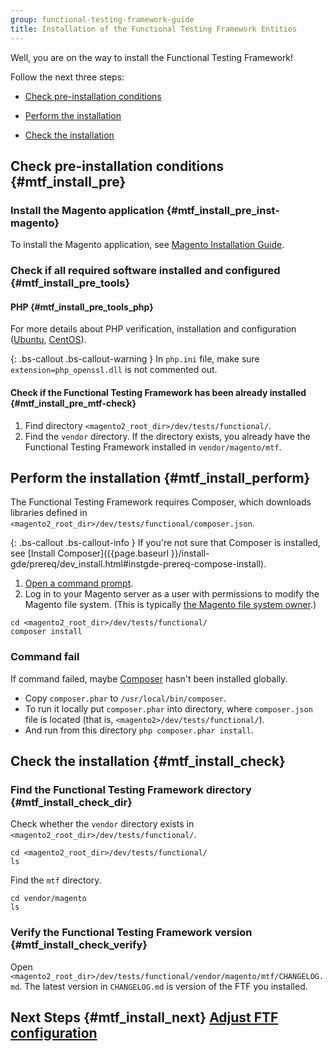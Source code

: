 ```yaml
---
group: functional-testing-framework-guide
title: Installation of the Functional Testing Framework Entities
---
```


Well, you are on the way to install the Functional Testing Framework!

Follow the next three steps:

- <a href="#mtf_install_pre">Check pre-installation conditions</a>

- <a href="#mtf_install_perform">Perform the installation</a>

- <a href="#mtf_install_check">Check the installation</a>

## Check pre-installation conditions {#mtf_install_pre}

### Install the Magento application {#mtf_install_pre_inst-magento}

To install the Magento application, see <a href="{{page.baseurl }}/install-gde/bk-install-guide.html">Magento Installation Guide</a>.

### Check if all required software installed and configured {#mtf_install_pre_tools}

#### PHP {#mtf_install_pre_tools_php}

For more details about PHP verification, installation and configuration (<a href="{{page.baseurl }}/install-gde/prereq/php-centos-ubuntu.html#php-for-ubuntu">Ubuntu</a>, <a href="{{page.baseurl }}/install-gde/prereq/php-centos-ubuntu.html#php-for-centos">CentOS</a>).

{: .bs-callout .bs-callout-warning }
In `php.ini` file, make sure `extension=php_openssl.dll` is not commented out.

#### Check if the Functional Testing Framework has been already installed {#mtf_install_pre_mtf-check}

1. Find directory `<magento2_root_dir>/dev/tests/functional/`.
1. Find the `vendor` directory. If the directory exists, you already have the Functional Testing Framework installed in `vendor/magento/mtf`.

## Perform the installation {#mtf_install_perform}

The Functional Testing Framework requires Composer, which downloads libraries defined in `<magento2_root_dir>/dev/tests/functional/composer.json`.

{: .bs-callout .bs-callout-info }
If you're not sure that Composer is installed, see [Install Composer]({{page.baseurl }}/install-gde/prereq/dev_install.html#instgde-prereq-compose-install).

1.    <a href="{{page.baseurl }}/install-gde/basics/basics_login.html">Open a command prompt</a>.
1.    Log in to your Magento server as a user with permissions to modify the Magento file system. (This is typically <a href="{{page.baseurl }}/install-gde/prereq/apache-user.html">the Magento file system owner</a>.)

    cd <magento2_root_dir>/dev/tests/functional/
    composer install

### Command fail

If command failed, maybe [Composer](https://getcomposer.org) hasn't been installed globally.  

* Copy `composer.phar` to `/usr/local/bin/composer`.  
* To run it locally put `composer.phar` into directory, where `composer.json` file is located (that is, `<magento2>/dev/tests/functional/`).  
* And run from this directory `php composer.phar install`.

## Check the installation {#mtf_install_check}

### Find the Functional Testing Framework directory {#mtf_install_check_dir}

Check whether the `vendor` directory exists in `<magento2_root_dir>/dev/tests/functional/`.

    cd <magento2_root_dir>/dev/tests/functional/
    ls

Find the `mtf` directory.

    cd vendor/magento
    ls

### Verify the Functional Testing Framework version {#mtf_install_check_verify}

Open `<magento2_root_dir>/dev/tests/functional/vendor/magento/mtf/CHANGELOG.md`. The latest version in `CHANGELOG.md` is version of the FTF you installed.

## Next Steps {#mtf_install_next} <a href="{{page.baseurl }}/mtf/mtf_quickstart/mtf_quickstart_config.html">Adjust FTF configuration </a>
